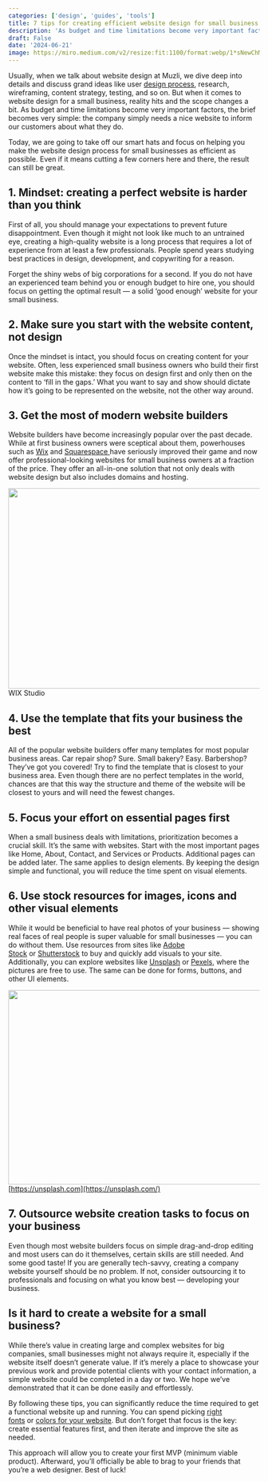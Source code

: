 ```yaml
---
categories: ['design', 'guides', 'tools']
title: 7 tips for creating efficient website design for small business (no skills needed)
description: 'As budget and time limitations become very important factors, the brief becomes very simple: the company simply needs a nice website to inform our customers about what they do.'
draft: False
date: '2024-06-21'
image: https://miro.medium.com/v2/resize:fit:1100/format:webp/1*sNewChM9ICuXokbrzbymQw.png
---
```



Usually, when we talk about website design at Muzli, we dive deep into details and discuss grand ideas like user [design process](https://muz.li/blog/design-process-thinking), research, wireframing, content strategy, testing, and so on. But when it comes to website design for a small business, reality hits and the scope changes a bit. As budget and time limitations become very important factors, the brief becomes very simple: the company simply needs a nice website to inform our customers about what they do.

Today, we are going to take off our smart hats and focus on helping you make the website design process for small businesses as efficient as possible. Even if it means cutting a few corners here and there, the result can still be great.

## 1. Mindset: creating a perfect website is harder than you think

First of all, you should manage your expectations to prevent future disappointment. Even though it might not look like much to an untrained eye, creating a high-quality website is a long process that requires a lot of experience from at least a few professionals. People spend years studying best practices in design, development, and copywriting for a reason.

Forget the shiny webs of big corporations for a second. If you do not have an experienced team behind you or enough budget to hire one, you should focus on getting the optimal result — a solid ‘good enough’ website for your small business.

## 2. Make sure you start with the website content, not design

Once the mindset is intact, you should focus on creating content for your website. Often, less experienced small business owners who build their first website make this mistake: they focus on design first and only then on the content to ‘fill in the gaps.’ What you want to say and show should dictate how it’s going to be represented on the website, not the other way around.

## 3. Get the most of modern website builders

Website builders have become increasingly popular over the past decade. While at first business owners were sceptical about them, powerhouses such as [Wix](https://www.wix.com/) and [Squarespace ](https://www.squarespace.com/)have seriously improved their game and now offer professional-looking websites for small business owners at a fraction of the price. They offer an all-in-one solution that not only deals with website design but also includes domains and hosting.

[<img height="401" width="1200" class="wideImg" src="https://miro.medium.com/v2/resize:fit:1200/0*WdreJJ8R6bHk1cTu.png" />](https://www.wix.com/studio)WIX Studio

## 4. Use the template that fits your business the best

All of the popular website builders offer many templates for most popular business areas. Car repair shop? Sure. Small bakery? Easy. Barbershop? They’ve got you covered! Try to find the template that is closest to your business area. Even though there are no perfect templates in the world, chances are that this way the structure and theme of the website will be closest to yours and will need the fewest changes.

## 5. Focus your effort on essential pages first

When a small business deals with limitations, prioritization becomes a crucial skill. It’s the same with websites. Start with the most important pages like Home, About, Contact, and Services or Products. Additional pages can be added later. The same applies to design elements. By keeping the design simple and functional, you will reduce the time spent on visual elements.

## 6. Use stock resources for images, icons and other visual elements

While it would be beneficial to have real photos of your business — showing real faces of real people is super valuable for small businesses — you can do without them. Use resources from sites like [Adobe Stock](https://stock.adobe.com/) or [Shutterstock](https://www.shutterstock.com/) to buy and quickly add visuals to your site. Additionally, you can explore websites like [Unsplash](https://unsplash.com/) or [Pexels](http://pexels.com/), where the pictures are free to use. The same can be done for forms, buttons, and other UI elements.

[<img height="389" width="1200" class="wideImg" src="https://miro.medium.com/v2/resize:fit:1200/1*7HnXnB_-1qyKmWCNoULIKQ.png" />](https://unsplash.com/)[https://unsplash.com](https://unsplash.com/)

## 7. Outsource website creation tasks to focus on your business

Even though most website builders focus on simple drag-and-drop editing and most users can do it themselves, certain skills are still needed. And some good taste! If you are generally tech-savvy, creating a company website yourself should be no problem. If not, consider outsourcing it to professionals and focusing on what you know best — developing your business.

## Is it hard to create a website for a small business?

While there’s value in creating large and complex websites for big companies, small businesses might not always require it, especially if the website itself doesn’t generate value. If it’s merely a place to showcase your previous work and provide potential clients with your contact information, a simple website could be completed in a day or two. We hope we’ve demonstrated that it can be done easily and effortlessly.

By following these tips, you can significantly reduce the time required to get a functional website up and running. You can spend picking [right fonts](https://muz.li/blog/30-great-free-fonts-for-2024) or [colors for your website](https://muz.li/blog/the-ultimate-guide-to-choosing-the-right-colors-for-your-project). But don’t forget that focus is the key: create essential features first, and then iterate and improve the site as needed.

This approach will allow you to create your first MVP (minimum viable product). Afterward, you’ll officially be able to brag to your friends that you’re a web designer. Best of luck!